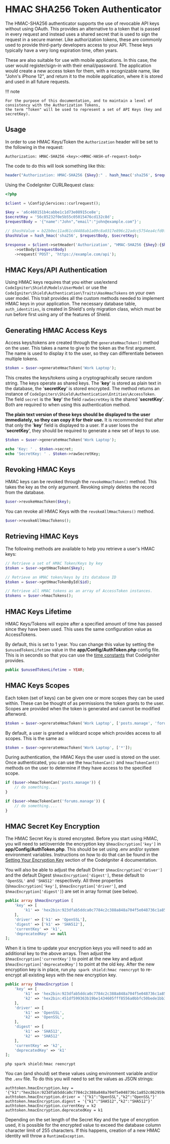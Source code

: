 # HMAC SHA256 Token Authenticator

The HMAC-SHA256 authenticator supports the use of revocable API keys without using OAuth. This provides
an alternative to a token that is passed in every request and instead uses a shared secret that is used to sign
the request in a secure manner. Like authorization tokens, these are commonly used to provide third-party developers
access to your API. These keys typically have a very long expiration time, often years.

These are also suitable for use with mobile applications. In this case, the user would register/sign-in
with their email/password. The application would create a new access token for them, with a recognizable
name, like "John's iPhone 12", and return it to the mobile application, where it is stored and used
in all future requests.

!!! note

    For the purpose of this documentation, and to maintain a level of consistency with the Authorization Tokens,
    the term "Token" will be used to represent a set of API Keys (key and secretKey).

## Usage

In order to use HMAC Keys/Token the `Authorization` header will be set to the following in the request:

```
Authorization: HMAC-SHA256 <key>:<HMAC-HASH-of-request-body>
```

The code to do this will look something like this:

```php
header("Authorization: HMAC-SHA256 {$key}:" . hash_hmac('sha256', $requestBody, $secretKey));
```

Using the CodeIgniter CURLRequest class:

```php
<?php

$client = \Config\Services::curlrequest();

$key = 'a6c460151b4cabbe1c1d73e08915ce8e';
$secretKey = '56c85232f0e5b55c05015476cd132c8d';
$requestBody = '{"name":"John","email":"john@example.com"}';

// $hashValue = b22b0ec11ad61cd4488ab1a09c8a0317e896c22adcc5754ea4cfd0f903a0f8c2
$hashValue = hash_hmac('sha256', $requestBody, $secretKey);

$response = $client->setHeader('Authorization', "HMAC-SHA256 {$key}:{$hashValue}")
    ->setBody($requestBody)
    ->request('POST', 'https://example.com/api');
```

## HMAC Keys/API Authentication

Using HMAC keys requires that you either use/extend `CodeIgniter\Shield\Models\UserModel` or
use the `CodeIgniter\Shield\Authentication\Traits\HasHmacTokens` on your own user model. This trait
provides all the custom methods needed to implement HMAC keys in your application. The necessary
database table, `auth_identities`, is created in Shield's only migration class, which must be run
before first using any of the features of Shield.

## Generating HMAC Access Keys

Access keys/tokens are created through the `generateHmacToken()` method on the user. This takes a name to
give to the token as the first argument. The name is used to display it to the user, so they can
differentiate between multiple tokens.

```php
$token = $user->generateHmacToken('Work Laptop');
```

This creates the keys/tokens using a cryptographically secure random string. The keys operate as shared keys.
The '**key**' is stored as plain text in the database, the '**secretKey**' is stored encrypted. The method returns an
instance of `CodeIgniters\Shield\Authentication\Entities\AccessToken`. The field `secret` is the '**key**' the field
`rawSecretKey` is the shared '**secretKey**'. Both are required to when using this authentication method.

**The plain text version of these keys should be displayed to the user immediately, so they can copy it for
their use.** It is recommended that after that only the '**key**' field is displayed to a user.  If a user loses the
'**secretKey**', they should be required to generate a new set of keys to use.

```php
$token = $user->generateHmacToken('Work Laptop');

echo 'Key: ' . $token->secret;
echo 'SecretKey: ' . $token->rawSecretKey;
```

## Revoking HMAC Keys

HMAC keys can be revoked through the `revokeHmacToken()` method. This takes the key as the only
argument. Revoking simply deletes the record from the database.

```php
$user->revokeHmacToken($key);
```

You can revoke all HMAC Keys with the `revokeAllHmacTokens()` method.

```php
$user->revokeAllHmacTokens();
```

## Retrieving HMAC Keys

The following methods are available to help you retrieve a user's HMAC keys:

```php
// Retrieve a set of HMAC Token/Keys by key
$token = $user->getHmacToken($key);

// Retrieve an HMAC token/keys by its database ID
$token = $user->getHmacTokenById($id);

// Retrieve all HMAC tokens as an array of AccessToken instances.
$tokens = $user->hmacTokens();
```

## HMAC Keys Lifetime

HMAC Keys/Tokens will expire after a specified amount of time has passed since they have been used.
This uses the same configuration value as AccessTokens.

By default, this is set to 1 year. You can change this value by setting the `$unusedTokenLifetime`
value in the **app/Config/AuthToken.php** config file. This is in seconds so that you can use the
[time constants](https://codeigniter.com/user_guide/general/common_functions.html#time-constants)
that CodeIgniter provides.

```php
public $unusedTokenLifetime = YEAR;
```

## HMAC Keys Scopes

Each token (set of keys) can be given one or more scopes they can be used within. These can be thought of as
permissions the token grants to the user. Scopes are provided when the token is generated and
cannot be modified afterword.

```php
$token = $user->gererateHmacToken('Work Laptop', ['posts.manage', 'forums.manage']);
```

By default, a user is granted a wildcard scope which provides access to all scopes. This is the
same as:

```php
$token = $user->gererateHmacToken('Work Laptop', ['*']);
```

During authentication, the HMAC Keys the user used is stored on the user. Once authenticated, you
can use the `hmacTokenCan()` and `hmacTokenCant()` methods on the user to determine if they have access
to the specified scope.

```php
if ($user->hmacTokenCan('posts.manage')) {
    // do something....
}

if ($user->hmacTokenCant('forums.manage')) {
    // do something....
}
```

## HMAC Secret Key Encryption

The HMAC Secret Key is stored encrypted.  Before you start using HMAC, you will need to set/override the encryption key
`$hmacEncryption['key']` in **app/Config/AuthToken.php**. This should be set using .env and/or system environment variables.
Instructions on how to do that can be found in the
[Setting Your Encryption Key](https://codeigniter.com/user_guide/libraries/encryption.html#setting-your-encryption-key)
section of the CodeIgniter 4 documentation.

You will also be able to adjust the default Driver `$hmacEncryption['driver']` and the default Digest
`$hmacEncryption['digest']`, these default to `'OpenSSL'` and `'SHA512'` respectively. All three properties (`$hmacEncryption['key']`,
`$hmacEncryption['driver']`, and `$hmacEncryption['digest']`) are set in array format (see below).

```php
public array $hmacEncryption [
    'key' => [
        'k1' => 'hex2bin:923dfab5ddca0c7784c2c388a848a704f5e048736c1a852c862959da62ade8c7',
    ],
    'driver' => ['k1' => 'OpenSSL'],
    'digest' => ['k1' => 'SHA512'],
    'currentKey' => 'k1',
    'deprecatedKey' => null
];
```

When it is time to update your encryption keys you will need to add an additional key to the above arrays. Then adjust
the `$hmacEncryption['currentKey']` to point at the new key and adjust `$hmacEncryption['deprecatedKey']` to point at the
old key.  After the new encryption key is in place, run `php spark shield:hmac reencrypt` to re-encrypt all existing keys
with the new encryption key.

```php
public array $hmacEncryption [
    'key' => [
        'k1' => 'hex2bin:923dfab5ddca0c7784c2c388a848a704f5e048736c1a852c862959da62ade8c7',
        'k2' => 'hex2bin:451df599363b19be1434605fff8556a0bbfc50bede1bb33793dcde4d97fce4b0',
    ],
    'driver' => [
        'k1' => 'OpenSSL',
        'k2' => 'OpenSSL',
    ],
    'digest' => [
        'k1' => 'SHA512',
        'k2' => 'SHA512'
    ],
    'currentKey' => 'k2',
    'deprecatedKey' => 'k1'
];
```

```shell
php spark shield:hmac reencrypt
```

You can (and should) set these values using environment variable and/or the `.env` file. To do this you will need to set
the values as JSON strings:

```dotenv
authtoken.hmacEncryption.key = '{"k1":"hex2bin:923dfab5ddca0c7784c2c388a848a704f5e048736c1a852c862959da62ade8c7","k2":"hex2bin:451df599363b19be1434605fff8556a0bbfc50bede1bb33793dcde4d97fce4b0"}'
authtoken.hmacEncryption.driver = '{"k1":"OpenSSL","k2":"OpenSSL"}'
authtoken.hmacEncryption.digest = '{"k1":"SHA512","k2":"SHA512"}'
authtoken.hmacEncryption.currentKey = k2
authtoken.hmacEncryption.deprecatedKey = k1
```

Depending on the set length of the Secret Key and the type of encryption used, it is possible for the encrypted value to
exceed the database column character limit of 255 characters.  If this happens, creation of a new HMAC identity will
throw a `RuntimeException`.
